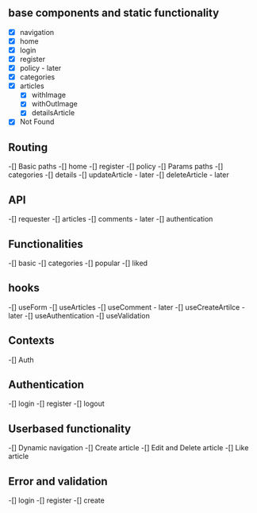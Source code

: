 ## base components and static functionality
-[X] navigation
-[X] home
-[X] login
-[X] register
-[X] policy - later
-[X] categories  
-[X] articles
   -[X] withImage  
   -[X] withOutImage 
   -[X] detailsArticle  
-[X] Not Found   

## Routing
-[] Basic paths
   -[] home
   -[] register 
   -[] policy 
-[] Params paths
   -[] categories
   -[] details
   -[] updateArticle - later
   -[] deleteArticle - later
   
## API
-[] requester
-[] articles 
-[] comments - later
-[] authentication

## Functionalities 
-[] basic
-[] categories
-[] popular
-[] liked

## hooks
-[] useForm
-[] useArticles
-[] useComment - later
-[] useCreateArtilce - later
-[] useAuthentication
-[] useValidation

## Contexts
-[] Auth

## Authentication
-[] login
-[] register
-[] logout   

## Userbased functionality
-[] Dynamic navigation
-[] Create article
-[] Edit and Delete article
-[] Like article

## Error and validation
-[] login
-[] register
-[] create